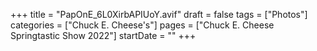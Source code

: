 +++
title = "PapOnE_6L0XirbAPIUoY.avif"
draft = false
tags = ["Photos"]
categories = ["Chuck E. Cheese's"]
pages = ["Chuck E. Cheese Springtastic Show 2022"]
startDate = ""
+++
